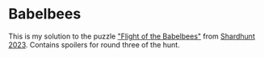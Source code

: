# Babelbees

This is my solution to the puzzle ["Flight of the Babelbees"](https://shardhunt.com/puzzle/flight-of-the-babelbees) from [Shardhunt 2023](https://shardhunt.com/). Contains spoilers for round three of the hunt.